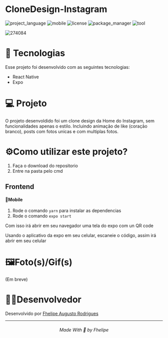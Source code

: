 # CloneDesign-Instagram
![project_language](https://img.shields.io/badge/language-javascript-f7d84a)
![mobile](https://img.shields.io/badge/mobile-react%20native-f6a431)
![license](https://img.shields.io/badge/license-MIT-green)
![package_manager](https://img.shields.io/badge/package%20manager-yarn-informational)
![tool](https://img.shields.io/badge/tool-expo-f76f4a)

![274084](https://user-images.githubusercontent.com/59922096/93147529-dcb51080-f6c7-11ea-843f-1b7d76c48034.png)

#  🚀 Tecnologias
Esse projeto foi desenvolvido com as seguintes tecnologias:

* React Native
* Expo

# 💻 Projeto
O projeto desenvoldido foi um clone design da Home do Instagram, sem funcionalidades apenas o estilo.
Incluindo animação de like (coração branco), posts com fotos unicas e com multiplas fotos.

# ⚙️Como utilizar este projeto?
1. Faça o download do repositorio
2. Entre na pasta pelo cmd

## Frontend
#### 📱Mobile
1. Rode o comando ```yarn``` para instalar as dependencias
2. Rode o comando ```expo start```

Com isso irá abrir em seu navegador uma tela do expo com un QR code

Usando o aplicativo da expo em seu celular, escaneie o código, assim  irá abrir em seu celular

# 🖼️Foto(s)/Gif(s)

(Em breve)


# 👨‍💻Desenvolvedor
Desenvolvido por [Fhelipe Augusto Rodrigues](https://www.linkedin.com/in/fhelipe-rodrigues-b57a52196/)

<hr />
<h6 align="center"> Made With 💖 by Fhelipe</h6>
